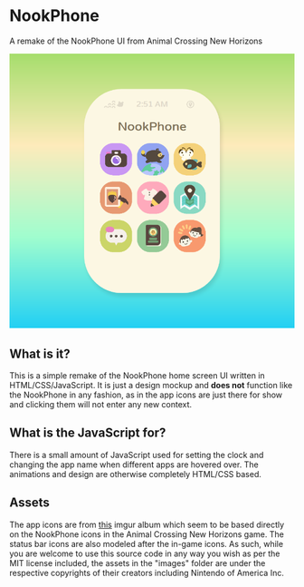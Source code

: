 # NookPhone
A remake of the NookPhone UI from Animal Crossing New Horizons

[![](images/screenshots/screenshot_1.png)](https://idreesinc.github.io/NookPhone/)

## What is it?
This is a simple remake of the NookPhone home screen UI written in HTML/CSS/JavaScript. It is just a design mockup and **does not** function like the NookPhone in any fashion, as in the app icons are just there for show and clicking them will not enter any new context.

## What is the JavaScript for?
There is a small amount of JavaScript used for setting the clock and changing the app name when different apps are hovered over. The animations and design are otherwise completely HTML/CSS based.

## Assets
The app icons are from [this](https://imgur.com/t/animalcrossingnewhorizons/jeZHQZL) imgur album which seem to be based directly on the NookPhone icons in the Animal Crossing New Horizons game. The status bar icons are also modeled after the in-game icons. As such, while you are welcome to use this source code in any way you wish as per the MIT license included, the assets in the "images" folder are under the respective copyrights of their creators including Nintendo of America Inc.
